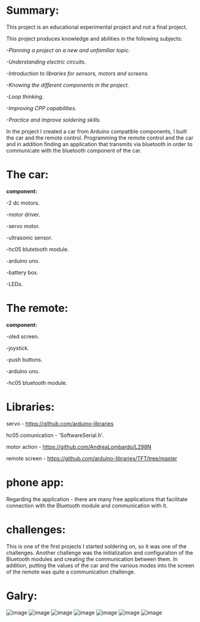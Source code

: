 # Summary:
This project is an educational experimental project and not a final project.

This project produces knowledge and abilities in the following subjects:

*-Planning a project on a new and unfamiliar topic.*

*-Understanding electric circuits.*

*-Introduction to libraries for sensors, motors and screens.*

*-Knowing the different components in the project.*

*-Loop thinking.*

*-Improving CPP capabilities.*

*-Practice and improve soldering skills.*

In the project I created a car from Arduino compatible components, I built the car and the remote control.
Programming the remote control and the car and in addition finding an application that transmits via bluetooth in order to communicate with the bluetooth component of the car.

# The car:
**component:**

-2 dc motors.

-motor driver.

-servo motor.

-ultrasonic sensor.

-hc05 blutetooth module.

-arduino uno.

-battery box.

-LEDs.

# The remote:
**component:**

-oled screen.

-joystick.

-push buttons.

-arduino uno.

-hc05 bluetooth module.

# Libraries:
servo - https://github.com/arduino-libraries

hc05 comunication - 'SoftwareSerial.h'.

motor action - https://github.com/AndreaLombardo/L298N

remote screen - https://github.com/arduino-libraries/TFT/tree/master

# phone app:
Regarding the application - there are many free applications that facilitate connection with the Bluetooth module and communication with it.

# challenges:
This is one of the first projects I started soldering on, so it was one of the challenges.
Another challenge was the initialization and configuration of the Bluetooth modules and creating the communication between them.
In addition, putting the values ​​of the car and the various modes into the screen of the remote was quite a communication challenge.

# Galry:
![image](https://github.com/user-attachments/assets/28a77629-ea2a-4390-9fa6-aa623149f168)
![image](https://github.com/user-attachments/assets/aac4b0e7-4efa-4870-9ae2-a52558b09e90)
![image](https://github.com/user-attachments/assets/426a7190-8fd8-4dc5-8266-22e4089d3c74)
![image](https://github.com/user-attachments/assets/a2cfed91-c228-46cf-8284-4d40be0398d5)
![image](https://github.com/user-attachments/assets/fc47fa1d-ac68-41d1-abfe-caee71fddb37)
![image](https://github.com/user-attachments/assets/9b6ba4af-a375-465d-9a77-be96b87cebea)
![image](https://github.com/user-attachments/assets/12606206-81fa-4808-9f0d-48f27be2093d)




